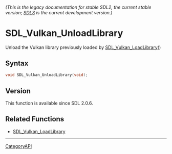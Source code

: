 ###### (This is the legacy documentation for stable SDL2, the current stable version; [SDL3](https://wiki.libsdl.org/SDL3/) is the current development version.)
# SDL_Vulkan_UnloadLibrary

Unload the Vulkan library previously loaded by [SDL_Vulkan_LoadLibrary](SDL_Vulkan_LoadLibrary.md)()

## Syntax

```c
void SDL_Vulkan_UnloadLibrary(void);

```

## Version

This function is available since SDL 2.0.6.

## Related Functions

* [SDL_Vulkan_LoadLibrary](SDL_Vulkan_LoadLibrary.md)

----
[CategoryAPI](CategoryAPI.md)
